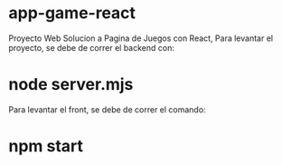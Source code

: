 # app-game-react
Proyecto Web Solucion a Pagina de Juegos con React,
Para levantar el proyecto, se debe de correr el backend con: 
# node server.mjs
Para levantar el front, se debe de correr el comando:
# npm start
